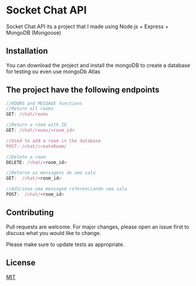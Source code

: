 # Socket Chat API

Socket Chat API its a project that I made using Node.js + Express + MongoDB (Mongoose)

## Installation

You can download the project and install the mongoDB to create a database for testing ou even use mongoDb Atlas


## The project have the following endpoints

```javascript
//ROOMS and MESSAGE functions
//Return all rooms 
GET: /chat/rooms

//Return a room with ID
GET: /chat/rooms/<room_id>

//Used to add a room in the database
POST: /chat/createRoom/

//Delete a room
DELETE: /chat/<room_id>

//Retorna as mensagens de uma sala
GET:  /chat/<room_id>

//Adiciona uma mensagem referenciando uma sala
POST:  /chat/<room_id>
```

## Contributing
Pull requests are welcome. For major changes, please open an issue first to discuss what you would like to change.

Please make sure to update tests as appropriate.

## License
[MIT](https://choosealicense.com/licenses/mit/)